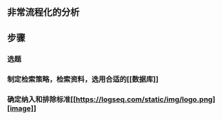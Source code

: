 ## 非常流程化的分析
## 步骤
### 选题
### 制定检索策略，检索资料，选用合适的[[数据库]]
### 确定纳入和排除标准[[https://logseq.com/static/img/logo.png][image]]
